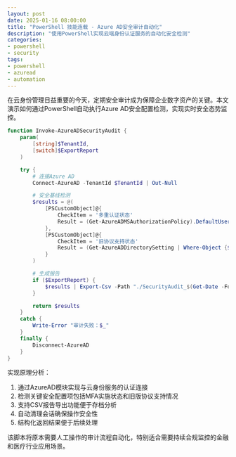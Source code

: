 ```yaml
---
layout: post
date: 2025-01-16 08:00:00
title: "PowerShell 技能连载 - Azure AD安全审计自动化"
description: "使用PowerShell实现云端身份认证服务的自动化安全检测"
categories:
- powershell
- security
tags:
- powershell
- azuread
- automation
---
```


在云身份管理日益重要的今天，定期安全审计成为保障企业数字资产的关键。本文演示如何通过PowerShell自动执行Azure AD安全配置检测，实现实时安全态势监控。

```powershell
function Invoke-AzureADSecurityAudit {
    param(
        [string]$TenantId,
        [switch]$ExportReport
    )

    try {
        # 连接Azure AD
        Connect-AzureAD -TenantId $TenantId | Out-Null

        # 安全基线检测
        $results = @(
            [PSCustomObject]@{ 
                CheckItem = '多重认证状态'
                Result = (Get-AzureADMSAuthorizationPolicy).DefaultUserRolePermissions.AllowedToCreateApps
            },
            [PSCustomObject]@{
                CheckItem = '旧协议支持状态'
                Result = (Get-AzureADDirectorySetting | Where-Object {$_.DisplayName -eq 'OrganizationProperties'}).Values
            }
        )

        # 生成报告
        if ($ExportReport) {
            $results | Export-Csv -Path "./SecurityAudit_$(Get-Date -Format yyyyMMdd).csv" -NoTypeInformation
        }

        return $results
    }
    catch {
        Write-Error "审计失败：$_"
    }
    finally {
        Disconnect-AzureAD
    }
}
```

实现原理分析：
1. 通过AzureAD模块实现与云身份服务的认证连接
2. 检测关键安全配置项包括MFA实施状态和旧版协议支持情况
3. 支持CSV报告导出功能便于存档分析
4. 自动清理会话确保操作安全性
5. 结构化返回结果便于后续处理

该脚本将原本需要人工操作的审计流程自动化，特别适合需要持续合规监控的金融和医疗行业应用场景。